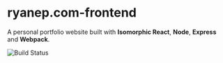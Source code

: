 # ryanep.com-frontend

A personal portfolio website built with **Isomorphic React**, **Node**, **Express** and **Webpack**.

![Build Status](https://img.shields.io/circleci/project/github/ryanep/ryanep.com-frontend.svg)